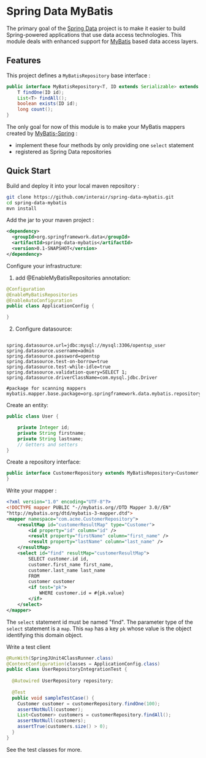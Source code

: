 # Spring Data MyBatis #

The primary goal of the [Spring Data](http://www.springsource.org/spring-data) project is to make it easier to build Spring-powered applications that use data access technologies. This module deals with enhanced support for [MyBatis](https://code.google.com/p/mybatis/) based data access layers.

## Features ##
This project defines a `MyBatisRepository` base interface  : 

```java
public interface MyBatisRepository<T, ID extends Serializable> extends Repository<T, ID> {	
	T findOne(ID id);
	List<T> findAll();
	boolean exists(ID id);
	long count();
}
```
The only goal for now of this module is to make your MyBatis mappers created by [MyBatis-Spring](http://mybatis.github.io/spring/) : 
 * implement these four methods by only providing one `select` statement
 * registered as Spring Data repositories


## Quick Start ##

Build and deploy it into your local maven repository :

```bash
git clone https://github.com/interair/spring-data-mybatis.git
cd spring-data-mybatis
mvn install
```

Add the jar to your maven project : 

```xml
<dependency>
  <groupId>org.springframework.data</groupId>
  <artifactId>spring-data-mybatis</artifactId>
  <version>0.1-SNAPSHOT</version>
</dependency>
```

Configure your infrastructure: 
 1. add @EnableMyBatisRepositories annotation:
```java
@Configuration
@EnableMyBatisRepositories
@EnableAutoConfiguration
public class ApplicationConfig {

}
```
 2. Configure datasource:
 
```properties

spring.datasource.url=jdbc:mysql://mysql:3306/opentsp_user
spring.datasource.username=admin
spring.datasource.password=opentsp
spring.datasource.test-on-borrow=true
spring.datasource.test-while-idle=true
spring.datasource.validation-query=SELECT 1;
spring.datasource.driverClassName=com.mysql.jdbc.Driver

#package for scanning mappers
mybatis.mapper.base.package=org.springframework.data.mybatis.repository

```

Create an entity:

```java
public class User {

	private Integer id;
	private String firstname;
	private String lastname;
	// Getters and setters
}
```

Create a repository interface:

```java
public interface CustomerRepository extends MyBatisRepository<Customer, Integer> {
}
```

Write your mapper : 

```xml
<?xml version="1.0" encoding="UTF-8"?>
<!DOCTYPE mapper PUBLIC "-//mybatis.org//DTD Mapper 3.0//EN" 
"http://mybatis.org/dtd/mybatis-3-mapper.dtd">
<mapper namespace="com.acme.CustomerRepository">
	<resultMap id="customerResultMap" type="Customer">
		<id property="id" column="id" />
		<result property="firstName" column="first_name" />
		<result property="lastName" column="last_name" />
	</resultMap>
	<select id="find" resultMap="customerResultMap">
		SELECT customer.id id,
		customer.first_name first_name,
		customer.last_name last_name
		FROM
		customer customer	
		<if test="pk">
			WHERE customer.id = #{pk.value}
		</if>
	</select>
</mapper>
```

The `select` statement id must be named "find".
The parameter type of the `select` statement is a `map`.
This `map` has a key `pk` whose value is the object identifying this domain object.

Write a test client

```java
@RunWith(SpringJUnit4ClassRunner.class)
@ContextConfiguration(classes = ApplicationConfig.class)
public class UserRepositoryIntegrationTest {
     
  @Autowired UserRepository repository;
     
  @Test
  public void sampleTestCase() {         
	Customer customer = customerRepository.findOne(100);
	assertNotNull(customer); 
	List<Customer> customers = customerRepository.findAll();
	assertNotNull(customers);
	assertTrue(customers.size() > 0);
  }
}
```

See the test classes for more.






